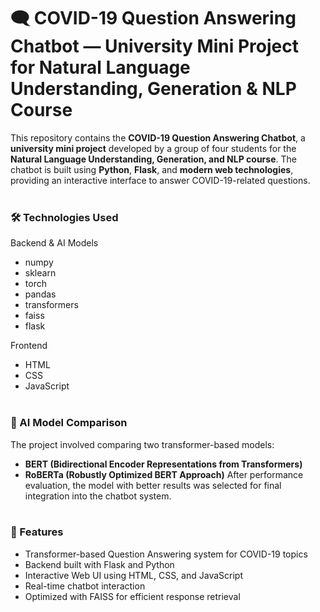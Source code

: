 # 🗨️ COVID-19 Question Answering Chatbot — University Mini Project for Natural Language Understanding, Generation & NLP Course
This repository contains the **COVID-19 Question Answering Chatbot**, a **university mini project** developed by a group of four students for the **Natural Language Understanding, Generation, and NLP course**. 
The chatbot is built using **Python**, **Flask**, and **modern web technologies**, providing an interactive interface to answer COVID-19-related questions.
<br><br>

### 🛠️ Technologies Used
Backend & AI Models
- numpy
- sklearn
- torch
- pandas
- transformers
- faiss
- flask

Frontend
- HTML
- CSS
- JavaScript
<br><br>

### 🤖 AI Model Comparison
The project involved comparing two transformer-based models:
- **BERT (Bidirectional Encoder Representations from Transformers)**
- **RoBERTa (Robustly Optimized BERT Approach)**
After performance evaluation, the model with better results was selected for final integration into the chatbot system.
<br><br>

### 🎨 Features
- Transformer-based Question Answering system for COVID-19 topics
- Backend built with Flask and Python
- Interactive Web UI using HTML, CSS, and JavaScript
- Real-time chatbot interaction
- Optimized with FAISS for efficient response retrieval
